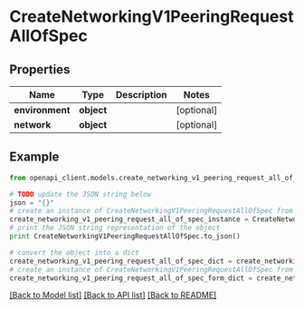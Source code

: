 # CreateNetworkingV1PeeringRequestAllOfSpec


## Properties
Name | Type | Description | Notes
------------ | ------------- | ------------- | -------------
**environment** | **object** |  | [optional] 
**network** | **object** |  | [optional] 

## Example

```python
from openapi_client.models.create_networking_v1_peering_request_all_of_spec import CreateNetworkingV1PeeringRequestAllOfSpec

# TODO update the JSON string below
json = "{}"
# create an instance of CreateNetworkingV1PeeringRequestAllOfSpec from a JSON string
create_networking_v1_peering_request_all_of_spec_instance = CreateNetworkingV1PeeringRequestAllOfSpec.from_json(json)
# print the JSON string representation of the object
print CreateNetworkingV1PeeringRequestAllOfSpec.to_json()

# convert the object into a dict
create_networking_v1_peering_request_all_of_spec_dict = create_networking_v1_peering_request_all_of_spec_instance.to_dict()
# create an instance of CreateNetworkingV1PeeringRequestAllOfSpec from a dict
create_networking_v1_peering_request_all_of_spec_form_dict = create_networking_v1_peering_request_all_of_spec.from_dict(create_networking_v1_peering_request_all_of_spec_dict)
```
[[Back to Model list]](../ccloud/README.md#documentation-for-models) [[Back to API list]](../ccloud/README.md#documentation-for-api-endpoints) [[Back to README]](../ccloud/README.md)


